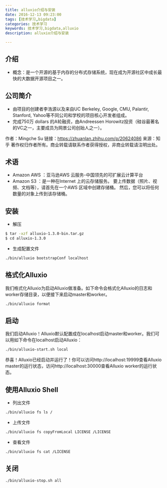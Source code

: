 ```yaml
---
title: alluxio介绍与安装
date: 2016-12-13 09:23:00
tags: [技术学习,bigdata]
categories: 技术学习
keywords: 技术学习,bigdata,alluxio
description: alluxio介绍与安装

---
```


## 介绍
- 概念：是一个开源的基于内存的分布式存储系统，现在成为开源社区中成长最快的大数据开源项目之一。

## 公司简介

- 由项目的创建者李浩源以及来自UC Berkeley, Google, CMU, Palantir, Stanford, Yahoo等不同公司和学校的项目核心开发者组成。
- 完成750万 dollars 的A轮融资，由Andreessen Horowitz投资（硅谷最著名的VC之一，主要成员为网景公司创始人之一）。

作者：Mingche Su
链接：https://zhuanlan.zhihu.com/p/20624086
来源：知乎
著作权归作者所有。商业转载请联系作者获得授权，非商业转载请注明出处。

## 术语
- Amazon AWS ：亚马逊AWS 云服务-中国领先的可扩展云计算平台
- Amazon S3 ：是一种在Internet 上的云存储服务。 要上传数据（照片、视频、文档等），请首先在一个AWS 区域中创建存储桶。 然后，您可以将任何数量的对象上传到该存储桶。


## 安装
- 解压
```bash
$ tar -xzf alluxio-1.3.0-bin.tar.gz
$ cd alluxio-1.3.0
```
- 生成配置文件
```bash
./bin/alluxio bootstrapConf localhost
```

## 格式化Alluxio
我们格式化Alluxio为启动Alluxio做准备。如下命令会格式化Alluxio的日志和worker存储目录，以便接下来启动master和worker。
```bash
./bin/alluxio format
```
## 启动 
我们启动Alluxio！Alluxio默认配置成在localhost启动master和worker。我们可以用如下命令在localhost启动Alluxio：
```bash
./bin/alluxio-start.sh local
```
恭喜！Alluxio已经启动并运行了！你可以访问http://localhost:19999查看Alluxio master的运行状态，访问http://localhost:30000查看Alluxio worker的运行状态。

## 使用Alluxio Shell
- 列出文件
```bash
./bin/alluxio fs ls /
```
- 上传文件
```bash
./bin/alluxio fs copyFromLocal LICENSE /LICENSE
```
- 查看文件
```bash
./bin/alluxio fs cat /LICENSE
```

## 关闭
```bash
./bin/alluxio-stop.sh all
```